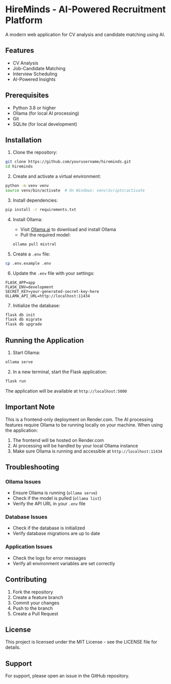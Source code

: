 # HireMinds - AI-Powered Recruitment Platform

A modern web application for CV analysis and candidate matching using AI.

## Features

- CV Analysis
- Job-Candidate Matching
- Interview Scheduling
- AI-Powered Insights

## Prerequisites

- Python 3.8 or higher
- Ollama (for local AI processing)
- Git
- SQLite (for local development)

## Installation

1. Clone the repository:
```bash
git clone https://github.com/yourusername/hireminds.git
cd hireminds
```

2. Create and activate a virtual environment:
```bash
python -m venv venv
source venv/bin/activate  # On Windows: venv\Scripts\activate
```

3. Install dependencies:
```bash
pip install -r requirements.txt
```

4. Install Ollama:
   - Visit [Ollama.ai](https://ollama.ai) to download and install Ollama
   - Pull the required model:
   ```bash
   ollama pull mistral
   ```

5. Create a `.env` file:
```bash
cp .env.example .env
```

6. Update the `.env` file with your settings:
```env
FLASK_APP=app
FLASK_ENV=development
SECRET_KEY=your-generated-secret-key-here
OLLAMA_API_URL=http://localhost:11434
```

7. Initialize the database:
```bash
flask db init
flask db migrate
flask db upgrade
```

## Running the Application

1. Start Ollama:
```bash
ollama serve
```

2. In a new terminal, start the Flask application:
```bash
flask run
```

The application will be available at `http://localhost:5000`

## Important Note

This is a frontend-only deployment on Render.com. The AI processing features require Ollama to be running locally on your machine. When using the application:

1. The frontend will be hosted on Render.com
2. AI processing will be handled by your local Ollama instance
3. Make sure Ollama is running and accessible at `http://localhost:11434`

## Troubleshooting

### Ollama Issues
- Ensure Ollama is running (`ollama serve`)
- Check if the model is pulled (`ollama list`)
- Verify the API URL in your `.env` file

### Database Issues
- Check if the database is initialized
- Verify database migrations are up to date

### Application Issues
- Check the logs for error messages
- Verify all environment variables are set correctly

## Contributing

1. Fork the repository
2. Create a feature branch
3. Commit your changes
4. Push to the branch
5. Create a Pull Request

## License

This project is licensed under the MIT License - see the LICENSE file for details.

## Support

For support, please open an issue in the GitHub repository. 